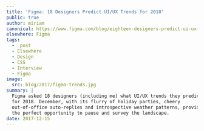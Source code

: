 ```yaml
---
title: 'Figma: 18 Designers Predict UI/UX Trends for 2018'
public: true
author: miriam
canonical: https://www.figma.com/blog/eighteen-designers-predict-ui-ux-trends-for-2018/
elsewhere: Figma
tags:
  - _post
  - Elsewhere
  - Design
  - CSS
  - Interview
  - Figma
image:
  src: blog/2017/figma-trends.jpg
summary: |
  Figma asked 18 designers (including me) what UI/UX trends they predict
  for 2018. December, with its flurry of holiday parties, cheery
  out-of-office auto-replies and introspective weather patterns, provided
  the perfect opportunity to pause and survey the landscape.
date: 2017-12-15
---
```



